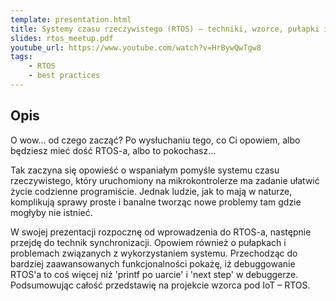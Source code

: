 ```yaml
---
template: presentation.html
title: Systemy czasu rzeczywistego (RTOS) – techniki, wzorce, pułapki i dobre praktyki
slides: rtos_meetup.pdf
youtube_url: https://www.youtube.com/watch?v=HrBywQwTgw8
tags:
    - RTOS
    - best practices
---
```


## Opis

O wow... od czego zacząć? Po wysłuchaniu tego, co Ci opowiem, albo będziesz mieć dość RTOS-a, albo to pokochasz...

Tak zaczyna się opowieść o wspaniałym pomyśle systemu czasu rzeczywistego, który uruchomiony na mikrokontrolerze ma zadanie ułatwić życie codzienne programiście. Jednak ludzie, jak to mają w naturze, komplikują sprawy proste i banalne tworząc nowe problemy tam gdzie mogłyby nie istnieć.

W swojej prezentacji rozpocznę od wprowadzenia do RTOS-a, następnie przejdę do technik synchronizacji. Opowiem również o pułapkach i problemach związanych z wykorzystaniem systemu. Przechodząc do bardziej zaawansowanych funkcjonalności pokażę, iż debuggowanie RTOS'a to coś więcej niż 'printf po uarcie' i 'next step' w debuggerze. Podsumowując całość przedstawię na projekcie wzorca pod IoT – RTOS.

